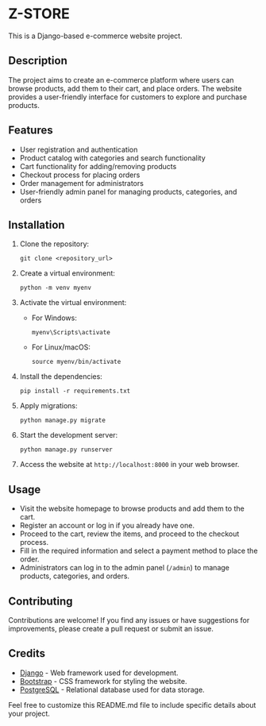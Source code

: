 
# Z-STORE

This is a Django-based e-commerce website project.

## Description

The project aims to create an e-commerce platform where users can browse products, add them to their cart, and place orders. The website provides a user-friendly interface for customers to explore and purchase products.

## Features

- User registration and authentication
- Product catalog with categories and search functionality
- Cart functionality for adding/removing products
- Checkout process for placing orders
- Order management for administrators
- User-friendly admin panel for managing products, categories, and orders

## Installation

1. Clone the repository:
   ```
   git clone <repository_url>
   ```

2. Create a virtual environment:
   ```
   python -m venv myenv
   ```

3. Activate the virtual environment:
   - For Windows:
     ```
     myenv\Scripts\activate
     ```
   - For Linux/macOS:
     ```
     source myenv/bin/activate
     ```

4. Install the dependencies:
   ```
   pip install -r requirements.txt
   ```

5. Apply migrations:
   ```
   python manage.py migrate
   ```

6. Start the development server:
   ```
   python manage.py runserver
   ```

7. Access the website at `http://localhost:8000` in your web browser.

## Usage

- Visit the website homepage to browse products and add them to the cart.
- Register an account or log in if you already have one.
- Proceed to the cart, review the items, and proceed to the checkout process.
- Fill in the required information and select a payment method to place the order.
- Administrators can log in to the admin panel (`/admin`) to manage products, categories, and orders.

## Contributing

Contributions are welcome! If you find any issues or have suggestions for improvements, please create a pull request or submit an issue.

## Credits

- [Django](https://www.djangoproject.com/) - Web framework used for development.
- [Bootstrap](https://getbootstrap.com/) - CSS framework for styling the website.
- [PostgreSQL](https://www.postgresql.org/) - Relational database used for data storage.

Feel free to customize this README.md file to include specific details about your project.